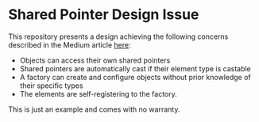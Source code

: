 # Shared Pointer Design Issue

This repository presents a design achieving the following concerns described in the Medium article [here](https://medium.com/@oguzhanoztaskin/6ec4cb5d3502):
- Objects can access their own shared pointers
- Shared pointers are automatically cast if their element type is castable
- A factory can create and configure objects without prior knowledge of their specific types
- The elements are self-registering to the factory.

This is just an example and comes with no warranty.